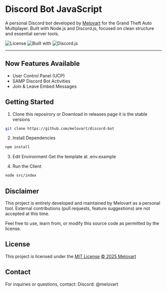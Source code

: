 # Discord Bot JavaScript

A personal Discord bot developed by [Melovart](https://github.com/melovart) for the Grand Theft Auto Multiplayer. Built with Node.js and Discord.js, focused on clean structure and essential server tools.

![License](https://img.shields.io/badge/license-MIT-blue.svg)
![Built with](https://img.shields.io/badge/built%20with-Node.js-green)
![Discord.js](https://img.shields.io/badge/discord.js-v14-yellow)

---

## Now Features Available
- User Control Panel (UCP)
- SAMP Discord Bot Activities
- Join & Leave Embed Messages

## Getting Started
1. Clone this reposirory or Download in releases page it is the stable versions
```bash
git clone https://github.com/melovart/discord-bot
```

2. Install Dependencies
```bash
npm install
```

3. Edit Environment
Get the template at .env.example

4. Run the Client
```bash
node src/index
```

## Disclaimer
This project is entirely developed and maintained by Melovart as a personal tool.
External contributions (pull requests, feature suggestions) are not accepted at this time.

Feel free to use, learn from, or modify this source code as permitted by the license.

## License
This project is licensed under the [MIT License](./LICENSE)
[© 2025 Melovart](https://github.com/melovart)

## Contact
For inquiries or questions, contact:
Discord: @melovart